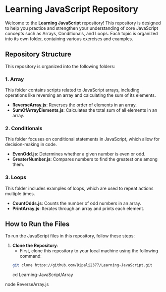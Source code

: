 # Learning JavaScript Repository

Welcome to the **Learning JavaScript** repository! This repository is designed to help you practice and strengthen your understanding of core JavaScript concepts such as Arrays, Conditionals, and Loops. Each topic is organized into its own folder, containing various exercises and examples.

## Repository Structure

This repository is organized into the following folders:

### 1. **Array**

This folder contains scripts related to JavaScript arrays, including operations like reversing an array and calculating the sum of its elements.

- **ReverseArray.js**: Reverses the order of elements in an array.
- **SumOfArrayElements.js**: Calculates the total sum of all elements in an array.

### 2. **Conditionals**

This folder focuses on conditional statements in JavaScript, which allow for decision-making in code.

- **EvenOdd.js**: Determines whether a given number is even or odd.
- **GreaterNumber.js**: Compares numbers to find the greatest one among them.

### 3. **Loops**

This folder includes examples of loops, which are used to repeat actions multiple times.

- **CountOdds.js**: Counts the number of odd numbers in an array.
- **PrintArray.js**: Iterates through an array and prints each element.

## How to Run the Files

To run the JavaScript files in this repository, follow these steps:

1. **Clone the Repository**:
   - First, clone this repository to your local machine using the following command:
   ```bash
   git clone https://github.com/Dipali2377/Learning-JavaScript.git
   ```
   cd Learning-JavaScript/Array

node ReverseArray.js
